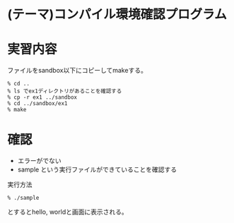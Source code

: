 (テーマ)コンパイル環境確認プログラム
========================================

実習内容
========

ファイルをsandbox以下にコピーしてmakeする。

    % cd ..
    % ls でex1ディレクトリがあることを確認する
    % cp -r ex1 ../sandbox
    % cd ../sandbox/ex1
    % make

確認
====

* エラーがでない
* sample という実行ファイルができていることを確認する

実行方法

    % ./sample

とするとhello, worldと画面に表示される。

